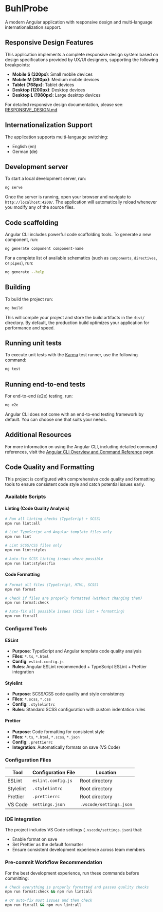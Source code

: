 # BuhlProbe

A modern Angular application with responsive design and multi-language internationalization support.

## Responsive Design Features

This application implements a complete responsive design system based on design specifications provided by UX/UI designers, supporting the following breakpoints:

- **Mobile S (320px)**: Small mobile devices
- **Mobile M (390px)**: Medium mobile devices  
- **Tablet (768px)**: Tablet devices
- **Desktop (1200px)**: Desktop devices
- **Desktop L (1980px)**: Large desktop devices

For detailed responsive design documentation, please see: [RESPONSIVE_DESIGN.md](./RESPONSIVE_DESIGN.md)

## Internationalization Support

The application supports multi-language switching:
- English (en)
- German (de)

## Development server

To start a local development server, run:

```bash
ng serve
```

Once the server is running, open your browser and navigate to `http://localhost:4200/`. The application will automatically reload whenever you modify any of the source files.

## Code scaffolding

Angular CLI includes powerful code scaffolding tools. To generate a new component, run:

```bash
ng generate component component-name
```

For a complete list of available schematics (such as `components`, `directives`, or `pipes`), run:

```bash
ng generate --help
```

## Building

To build the project run:

```bash
ng build
```

This will compile your project and store the build artifacts in the `dist/` directory. By default, the production build optimizes your application for performance and speed.

## Running unit tests

To execute unit tests with the [Karma](https://karma-runner.github.io) test runner, use the following command:

```bash
ng test
```

## Running end-to-end tests

For end-to-end (e2e) testing, run:

```bash
ng e2e
```

Angular CLI does not come with an end-to-end testing framework by default. You can choose one that suits your needs.

## Additional Resources

For more information on using the Angular CLI, including detailed command references, visit the [Angular CLI Overview and Command Reference](https://angular.dev/tools/cli) page.

## Code Quality and Formatting

This project is configured with comprehensive code quality and formatting tools to ensure consistent code style and catch potential issues early.

### Available Scripts

#### Linting (Code Quality Analysis)

```bash
# Run all linting checks (TypeScript + SCSS)
npm run lint:all

# Lint TypeScript and Angular template files only
npm run lint

# Lint SCSS/CSS files only
npm run lint:styles

# Auto-fix SCSS linting issues where possible
npm run lint:styles:fix
```

#### Code Formatting

```bash
# Format all files (TypeScript, HTML, SCSS)
npm run format

# Check if files are properly formatted (without changing them)
npm run format:check

# Auto-fix all possible issues (SCSS lint + formatting)
npm run fix:all
```

### Configured Tools

#### ESLint

- **Purpose**: TypeScript and Angular template code quality analysis
- **Files**: `*.ts`, `*.html`
- **Config**: `eslint.config.js`
- **Rules**: Angular ESLint recommended + TypeScript ESLint + Prettier integration

#### Stylelint

- **Purpose**: SCSS/CSS code quality and style consistency
- **Files**: `*.scss`, `*.css`
- **Config**: `.stylelintrc`
- **Rules**: Standard SCSS configuration with custom indentation rules

#### Prettier

- **Purpose**: Code formatting for consistent style
- **Files**: `*.ts`, `*.html`, `*.scss`, `*.json`
- **Config**: `.prettierrc`
- **Integration**: Automatically formats on save (VS Code)

### Configuration Files

| Tool      | Configuration File | Location                |
| --------- | ------------------ | ----------------------- |
| ESLint    | `eslint.config.js` | Root directory          |
| Stylelint | `.stylelintrc`     | Root directory          |
| Prettier  | `.prettierrc`      | Root directory          |
| VS Code   | `settings.json`    | `.vscode/settings.json` |

### IDE Integration

The project includes VS Code settings (`.vscode/settings.json`) that:

- Enable format on save
- Set Prettier as the default formatter
- Ensure consistent development experience across team members

### Pre-commit Workflow Recommendation

For the best development experience, run these commands before committing:

```bash
# Check everything is properly formatted and passes quality checks
npm run format:check && npm run lint:all

# Or auto-fix most issues and then check
npm run fix:all && npm run lint:all
```
